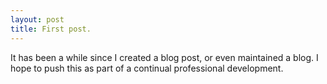 ```yaml
---
layout: post
title: First post.
---
```


It has been a while since I created a blog post, or even maintained a blog. I hope to push this as part of a continual professional development.